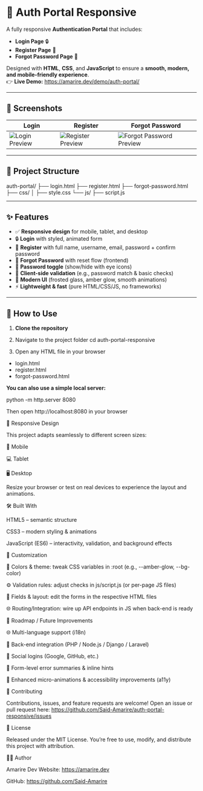 # 🔑 Auth Portal Responsive

A fully responsive **Authentication Portal** that includes:  
- **Login Page** 🔒  
- **Register Page** 📝  
- **Forgot Password Page** 🔑  

Designed with **HTML**, **CSS**, and **JavaScript** to ensure a **smooth, modern, and mobile-friendly experience**.  
👉 **Live Demo:** https://amarire.dev/demo/auth-portal/

---

## 📸 Screenshots

| Login | Register | Forgot Password |
| --- | --- | --- |
| ![Login Preview](https://via.placeholder.com/800x420.png?text=Login+Preview) | ![Register Preview](https://via.placeholder.com/800x420.png?text=Register+Preview) | ![Forgot Password Preview](https://via.placeholder.com/800x420.png?text=Forgot+Password+Preview) |

---

## 📂 Project Structure

auth-portal/
├── login.html
├── register.html
├── forgot-password.html
├── css/
│ ├── style.css
└── js/
├── script.js


---

## ✨ Features

- ✅ **Responsive design** for mobile, tablet, and desktop  
- 🔒 **Login** with styled, animated form  
- 📝 **Register** with full name, username, email, password + confirm password  
- 🔑 **Forgot Password** with reset flow (frontend)  
- 👀 **Password toggle** (show/hide with eye icons)  
- 🧠 **Client-side validation** (e.g., password match & basic checks)  
- 🎨 **Modern UI** (frosted glass, amber glow, smooth animations)  
- ⚡ **Lightweight & fast** (pure HTML/CSS/JS, no frameworks)  

---

## 🚀 How to Use

1) **Clone the repository**  



2. Navigate to the project folder
cd auth-portal-responsive

3. Open any HTML file in your browser

- login.html
- register.html
- forgot-password.html

**You can also use a simple local server:**

python -m http.server 8080

Then open http://localhost:8080
 in your browser

📱 Responsive Design

This project adapts seamlessly to different screen sizes:

📲 Mobile

💻 Tablet

🖥️ Desktop

Resize your browser or test on real devices to experience the layout and animations.

🛠️ Built With

HTML5 – semantic structure

CSS3 – modern styling & animations

JavaScript (ES6) – interactivity, validation, and background effects

🧩 Customization

🎨 Colors & theme: tweak CSS variables in :root (e.g., --amber-glow, --bg-color)

⚙️ Validation rules: adjust checks in js/script.js (or per-page JS files)

🧱 Fields & layout: edit the forms in the respective HTML files

🌐 Routing/Integration: wire up API endpoints in JS when back-end is ready

📌 Roadmap / Future Improvements

🌐 Multi-language support (i18n)

🔑 Back-end integration (PHP / Node.js / Django / Laravel)

🔗 Social logins (Google, GitHub, etc.)

🧾 Form-level error summaries & inline hints

🎉 Enhanced micro-animations & accessibility improvements (a11y)

🤝 Contributing

Contributions, issues, and feature requests are welcome!
Open an issue or pull request here: https://github.com/Said-Amarire/auth-portal-responsive/issues

📜 License

Released under the MIT License.
You’re free to use, modify, and distribute this project with attribution.

👨‍💻 Author

Amarire Dev
Website: https://amarire.dev

GitHub: https://github.com/Said-Amarire
